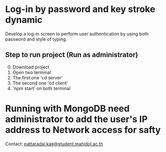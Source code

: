# Log-in by password and key stroke dynamic
Develop a log-in screen to perform user authentication by using both password and style of typing.

## Step to run project (Run as administrator)
0. Download project
1. Open two terminal
2. The first one 'cd server'
3. The second one 'cd client'
4. 'npm start' on both terminal

# Running with MongoDB need administrator to add  the user's IP address to Network access for safty
Contact: pattaradai.kae@student.mahidol.ac.th


